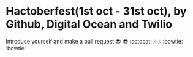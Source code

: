 # Hactoberfest(1st oct - 31st oct), by Github, Digital Ocean and Twilio

Introduce yourself and make a pull request  :sunglasses: :sunglasses: :octocat:  :notes:  :notes:  :bowtie:	  :bowtie:	
